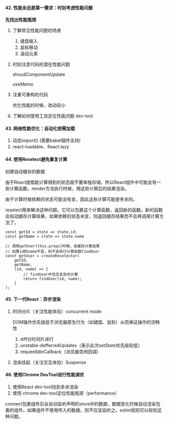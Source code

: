 #### 42. 性能永远是第一需求：时刻考虑性能问题

**先找出性能瓶颈**

1. 了解常见性能问题的场景
	1. 键盘输入
	2. 鼠标移动
	3. 滚动元素
2. 时刻注意代码的潜在性能问题

	shoudComponentUpdate

	useMemo
3. 注重可重构的代码
	
	优化性能的时候，改动较小
4. 了解如何使用工具定位性能问题 dev-tool

#### 43. 网络性能优化：自动化按需加载

1. 动态import() (需要babel插件支持)
2. react-loadable、React.lazy

#### 44. 使用Reselect避免重复计算

创建自动缓存的数据

由于React提倡能计算得到的状态就不要单独存储，所以React组件中可能会有一些计算函数。render方法执行时候，用这些计算后的结果渲染。

由于计算时候依赖的状态可能没有变，因此这些计算可能是多余的。

reselect用来解决这种问题。它可以包裹这个计算函数，返回新的函数。新的函数会自动缓存计算结果，如果依赖的状态未变，则返回缓存结果而不会再调用计算方法了。

```
const getId = state => state.id;
const getName = state => state.name

// 调用getUser(this.props)时候，会缓存计算结果
// 如果id和name不变，则不会执行计算函数findUser
const getUser = createReselector(
	getId,
	getName,
	(id, name) => {
		// findUser中包含复杂的计算
		return findUser(id, name);
	}
);
```

#### 45. 下一代React：异步渲染

1. 时间分片（关注性能体验）concurrent mode
	
	DOM操作优先级低于浏览器原生行为（如键盘、鼠标）从而保证操作的流畅性
	
	1. diff分时间片进行
	2. unstable-defferredUpdates（表示此次setState优先级较低）
	3. requestIdleCallback（浏览器空闲回调）

2. 渲染挂起（关注交互体验）Suspense

#### 46. 使用Chrome DevTool进行性能调优

1. 使用React dev-tool找到多余渲染
2. 使用 chrome dev-tool定位性能瓶颈（performance）
	
connect包裹组件后会自动监听声明的store中的数据，数据变化时候自动渲染包裹的组件。如果组件不使用传入的数据，则不应该监听之。eslint规则可以校验这种问题。